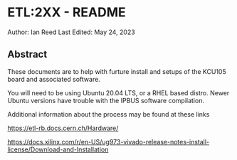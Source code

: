 # ETL:2XX - README
Author: Ian Reed
Last Edited: May 24, 2023

## Abstract
These documents are to help with furture install and setups of the KCU105 board and associated software.

You will need to be using Ubuntu 20.04 LTS, or a RHEL based distro. Newer Ubuntu versions have trouble with the IPBUS software compilation.

Additional information about the process may be found at these links

https://etl-rb.docs.cern.ch/Hardware/ 

https://docs.xilinx.com/r/en-US/ug973-vivado-release-notes-install-license/Download-and-Installation

